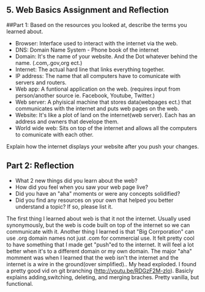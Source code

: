 ## 5. Web Basics Assignment and Reflection

##Part 1: Based on the resources you looked at, describe the terms you learned about.

- Browser: Interface used to interact with the internet via the web.
- DNS: Domain Name System - Phone book of the internet
- Domain: It's the name of your website. And the Dot whatever behind the name. (.com,.gov,org ect.)
- Internet: The actual hard line that links everything together.
- IP address: The name that all computers have to comunicate with servers and routers.
- Web app: A funtional application on the web. (requires input from person/another source ie. Facebook, Youtube, Twitter.)
- Web server: A phyisical machine that stores data(webpages ect.) that communicates with the internet and puts web pages on the web.
- Website: It's like a plot of land on the internet(web server). Each has an address and owners that develope them.
- World wide web: Sits on top of the internet and allows all the computers to comunicate with each other.


Explain how the internet displays your website after you push your changes.

## Part 2: Reflection
- What 2 new things did you learn about the web?
- How did you feel when you saw your web page live?
- Did you have an "aha" moments or were any concepts solidified?
- Did you find any resources on your own that helped you better understand a topic? If so, please list it.

The first thing I learned about web is that it not the internet. Usually used synonymously, but the web is code built on top of the internet so we can communicate with it. Another thing I learned is that "Big Corrporation" can use .org domain names not just .com for commercial use.
It felt pretty cool to have something that I made get "push"ed to the internet. It will feel a lot better when it's to a different domain or my own domain.
The major "aha" momment was when I learned that the web isn't the internet and the internet is a wire in the ground(over simplified).. My head exploded.
I found a pretty good vid on git branching (http://youtu.be/RDGzF2M-zlo). Basicly explains adding,switching, deleting, and merging braches. Pretty vanilla, but functional.